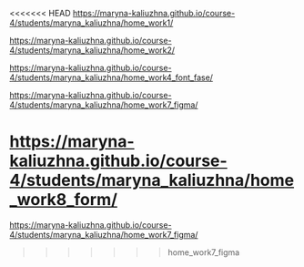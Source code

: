 <<<<<<< HEAD
https://maryna-kaliuzhna.github.io/course-4/students/maryna_kaliuzhna/home_work1/

https://maryna-kaliuzhna.github.io/course-4/students/maryna_kaliuzhna/home_work2/

https://maryna-kaliuzhna.github.io/course-4/students/maryna_kaliuzhna/home_work4_font_fase/

https://maryna-kaliuzhna.github.io/course-4/students/maryna_kaliuzhna/home_work7_figma/

https://maryna-kaliuzhna.github.io/course-4/students/maryna_kaliuzhna/home_work8_form/
=======
https://maryna-kaliuzhna.github.io/course-4/students/maryna_kaliuzhna/home_work7_figma/
>>>>>>> home_work7_figma
